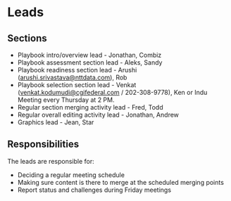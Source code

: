 # Leads

## Sections

- Playbook intro/overview lead - Jonathan, Combiz
- Playbook assessment section lead - Aleks, Sandy
- Playbook readiness section lead - Arushi (arushi.srivastava@nttdata.com), Rob
- Playbook selection section lead - Venkat (venkat.kodumudi@cgifederal.com / 202-308-9778), Ken or Indu
    Meeting every Thursday at 2 PM.
- Regular section merging activity lead - Fred, Todd
- Regular overall editing activity lead - Jonathan, Andrew
- Graphics lead - Jean, Star

## Responsibilities

The leads are responsible for:

- Deciding a regular meeting schedule
- Making sure content is there to merge at the scheduled merging points
- Report status and challenges during Friday meetings

